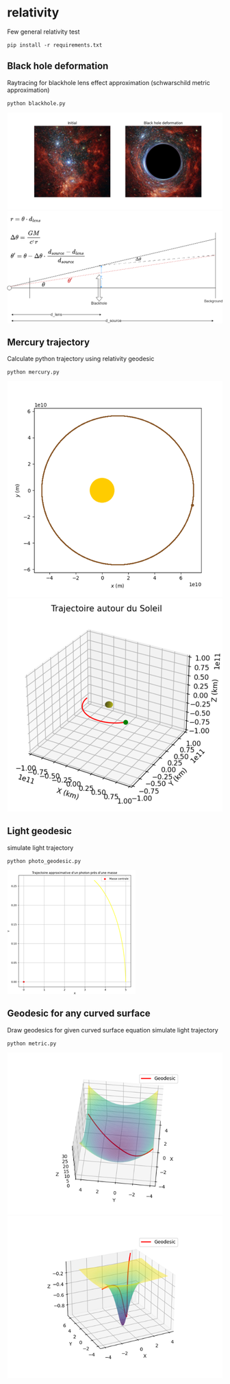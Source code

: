 # relativity
Few general relativity test
```
pip install -r requirements.txt
```

## Black hole deformation
Raytracing for blackhole lens effect approximation (schwarschild metric approximation)
```
python blackhole.py
```
![alt text](doc/blackhole.png)
![alt text](doc/defelection.png)

## Mercury trajectory
Calculate python trajectory using relativity geodesic
```
python mercury.py
```
![alt text](doc/mercury_1.png) 
![alt text](doc/mercury_2.png)


## Light geodesic
simulate light trajectory
```
python photo_geodesic.py
```
![alt text](doc/light_geodesic.png)

## Geodesic for any curved surface
Draw geodesics for given curved surface equation
simulate light trajectory
```
python metric.py
```
![alt text](doc/geo1.png)
![alt text](doc/geo2.png)